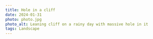 ```yaml
---
title: Hole in a cliff
date: 2024-01-31
photo: photo.jpg
photo_alt: Leaning cliff on a rainy day with massive hole in it
tags: Landscape
---
```

